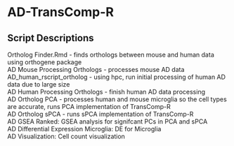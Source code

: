 # AD-TransComp-R
## Script Descriptions <br>
Ortholog Finder.Rmd - finds orthologs between mouse and human data using orthogene package <br>
AD Mouse Processing Orthologs - processes mouse AD data <br>
AD_human_rscript_ortholog - using hpc, run initial processing of human AD data due to large size <br>
AD Human Processing Orthologs - finish human AD data processing <br>
AD Ortholog PCA - processes human and mouse microglia so the cell types are accurate, runs PCA implementation of TransComp-R <br>
AD Ortholog sPCA - runs sPCA implementation of TransComp-R <br>
AD GSEA Ranked: GSEA analysis for signifcant PCs in PCA and sPCA <br>
AD Differential Expression Microglia: DE for Microglia <br>
AD Visualization: Cell count visualization


